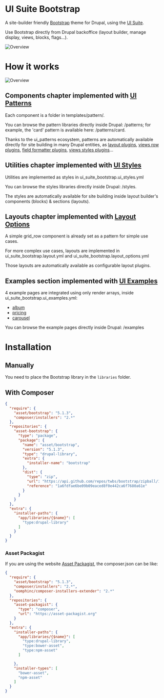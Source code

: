# UI Suite Bootstrap

A site-builder friendly [Bootstrap](https://getbootstrap.com/) theme for
Drupal, using the [UI Suite](https://www.drupal.org/project/ui_suite).

Use Bootstrap directly from Drupal backoffice (layout builder, manage display,
views, blocks, flags...).

![Overview](doc/screenshot.png)

# How it works

![Overview](doc/schema.png)

## Components chapter implemented with [UI Patterns](https://www.drupal.org/project/ui_patterns)

Each component is a folder in templates/pattern/.

You can browse the pattern libraries directly inside Drupal: /patterns; for
example, the 'card' pattern is available here: /patterns/card.

Thanks to the ui_patterns ecosystem, patterns are automatically available
directly for site building in many Drupal entities, as
[layout plugins](https://ui-patterns.readthedocs.io/en/8.x-1.x/content/layout-plugin.html),
[views row plugins](https://ui-patterns.readthedocs.io/en/8.x-1.x/content/views.html),
[field formatter plugins](https://www.drupal.org/project/ui_patterns_field_formatters/),
[views styles plugins](https://www.drupal.org/project/ui_patterns_views_style)...

## Utilities chapter implemented with [UI Styles](https://www.drupal.org/project/ui_styles)

Utilities are implemented as styles in ui_suite_bootstrap.ui_styles.yml

You can browse the styles libraries directly inside Drupal: /styles.

The styles are automatically available for site building inside layout builder's
components (blocks) & sections (layouts).

## Layouts chapter implemented with [Layout Options](https://www.drupal.org/project/layout_options)

A simple grid_row component is already set as a pattern for simple use cases.

For more complex use cases, layouts are implemented in ui_suite_bootstrap.layout.yml
and ui_suite_bootstrap.layout_options.yml

Those layouts are automatically available as configurable layout plugins.

## Examples section implemented with [UI Examples](https://www.drupal.org/project/ui_examples)

4 example pages are integrated using only render arrays, inside
ui_suite_bootstrap.ui_examples.yml:

- [album](https://getbootstrap.com/docs/5.2/examples/album/)
- [pricing](https://getbootstrap.com/docs/5.2/examples/pricing/)
- [carousel](https://getbootstrap.com/docs/5.2/examples/carousel/)

You can browse the example pages directly inside Drupal: /examples

# Installation

## Manually

You need to place the Bootstrap library in the `libraries` folder.

## With Composer

```json
{
  "require": {
    "asset/bootstrap": "5.1.3",
    "composer/installers": "2.*"
  },
  "repositories": {
    "asset-bootstrap": {
      "type": "package",
      "package": {
        "name": "asset/bootstrap",
        "version": "5.1.3",
        "type": "drupal-library",
        "extra": {
          "installer-name": "bootstrap"
        },
        "dist": {
          "type": "zip",
          "url": "https://api.github.com/repos/twbs/bootstrap/zipball/1a6fdfae6be09b09eaced8f0e442ca6f7680a61e",
          "reference": "1a6fdfae6be09b09eaced8f0e442ca6f7680a61e"
        }
      }
    }
  },
  "extra": {
    "installer-paths": {
      "app/libraries/{$name}": [
        "type:drupal-library"
      ]
    }
  }
}
```

### Asset Packagist

If you are using the website [Asset Packagist](https://asset-packagist.org), the
composer.json can be like:

```json
{
  "require": {
    "asset/bootstrap": "5.1.3",
    "composer/installers": "2.*",
    "oomphinc/composer-installers-extender": "2.*"
  },
  "repositories": {
    "asset-packagist": {
      "type": "composer",
      "url": "https://asset-packagist.org"
    }
  },
  "extra": {
    "installer-paths": {
      "app/libraries/{$name}": [
        "type:drupal-library",
        "type:bower-asset",
        "type:npm-asset"
      ]

    },
    "installer-types": [
      "bower-asset",
      "npm-asset"
    ]
  }
}
```
